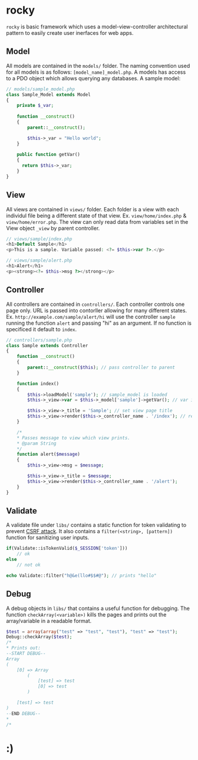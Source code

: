 # rocky
`rocky` is basic framework which uses a model-view-controller architectural pattern to easily create user inerfaces for web apps.

## Model
All models are contained in the `models/` folder.  The naming convention used for all models is as follows: `[model_name]_model.php`.  A models has access to a PDO object which allows querying any databases.
A sample model:
```php
// models/sample_model.php
class Sample_Model extends Model
{
	private $_var;
	
	function __construct()
	{
		parent::__construct();

		$this->_var = "Hello world";
	}
	
	public function getVar()
	{
	  return $this->_var;
	}
}
```

## View
All views are contained in `views/` folder.  Each folder is a view with each individul file being a different state of that view. Ex. `view/home/index.php` & `view/home/error.php`. The view can only read data from variables set in the View object `_view` by parent controller.

```php
// views/sample/index.php
<h1>Default Sample</h1>
<p>This is a sample. Variable passed: <?= $this->var ?>.</p>

// views/sample/alert.php
<h1>Alert</h1>
<p><strong><?= $this->msg ?></strong></p>
```

## Controller
All controllers are contained in `controllers/`.  Each controller controls one page only.  URL is passed into contorller allowing for many different states.  Ex. `http://example.com/sample/alert/hi` will use the controller `sample` running the function `alert` and passing "hi" as an argument. If no function is specificed it default to `index`.

```php
// controllers/sample.php
class Sample extends Controller
{
	function __construct()
	{
		parent::__construct($this); // pass controller to parent
	}

	function index()
	{
		$this->loadModel('sample'); // sample_model is loaded
		$this->_view->var = $this->_model['sample']->getVar(); // var is passed into view

		$this->_view->_title = 'Sample'; // set view page title
		$this->_view->render($this->_controller_name . '/index'); // render current controllers default view
	}

	/*
	* Passes message to view which view prints.
	* @param String
	*/
	function alert($message)
	{
		$this->_view->msg = $message;

		$this->_view->_title = $message;	
		$this->_view->render($this->_controller_name . '/alert');
	}
}
```

## Validate
A validate file under `libs/` contains a static function for token validating to prevent [CSRF attack](http://en.wikipedia.org/wiki/Cross-site_request_forgery).  It also contains a `filter(<string>, [pattern])` function for sanitizing user inputs.

```php
if(Validate::isTokenValid($_SESSION['token']))
	// ok
else
	// not ok
```
```php
echo Validate::filter("h@&e(llo#$$#@"); // prints "hello"
```

## Debug
A debug objects in `libs/` that contains a useful function for debugging.  The function `checkArray(<variable>)` kills the pages and prints out the array/variable in a readable format.

```php
$test = array(array("test" => "test", "test"), "test" => "test");
Debug::checkArray($test);
/*
* Prints out:
--START DEBUG--
Array
(
    [0] => Array
        (
            [test] => test
            [0] => test
        )

    [test] => test
)
--END DEBUG--
* 
/*
```

# :)